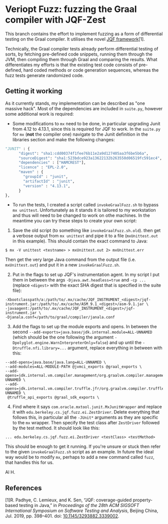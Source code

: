 # Veriopt Fuzz: fuzzing the Graal compiler with JQF-Zest

This branch contains the effort to implement fuzzing as a form of differential testing on the Graal compiler. It 
utilises the novel [JQF framework](https://github.com/rohanpadhye/JQF)\[1\].

Technically, the Graal compiler tests already perform differential testing of sorts, by fetching pre-defined
code snippets, running them through the JVM, then compiling them through Graal and comparing the results. What
differentiates my efforts is that the existing test code consists of pre-defined, hard coded methods or code
generation sequences, whereas the fuzz tests generate randomized code.

## Getting it working

As it currently stands, my implementation can be described as "one massive hack". Most of the dependencies are
included in `suite.py`, however some additional work is required:

- Some modifications to `mx` need to be done, in particular upgrading Junit from 4.12 to 4.13.1, since this is
required for JQF to work. In the `suite.py` for `mx` (**not** the compiler one) navigate to the Junit definition in
the libraries section and make the following changes:
```python
"JUNIT" : {
      "digest": "sha1:cdd00374f1fee76b11e2a9d127405aa3f6be5b6a",
      "sourceDigest": "sha1:523bdce923a13622132b263550d06519fc591ec4",
      "dependencies" : ["HAMCREST"],
      "licence" : "EPL-2.0",
      "maven" : {
        "groupId" : "junit",
        "artifactId" : "junit",
        "version" : "4.13.1",
      }
},
```
- To run the tests, I created a script called `invokeGraalFuzz.sh` to bypass `mx unittest`. Unfortunately as it
stands it is tailored to my workstation and thus will need to be changed to work on othe machines. In the meantime
you can try these steps to create your own script:

1. Save the old script (to something like `invokeGraalFuzz.sh.old`). then get a verbose output from `mx unittest`
and pipe it to a file (`mxUnittest.out` in this example). This should contain the exact command to Java:
```
$ mx -V unittest <testname> > mxUnittest.out 2> mxUnittest.err
```
Then get the very large Java command from the output file (i.e. `mxUnittest.out`) and put it in a new
`invokeGraalFuzz.sh`.

2. Put in the flags to set up JQF's instrumentation agent. In my script I put them in between the args
`-Djava.awt.headless=true` and `-cp ...` (replace `<digest>` with the exact SHA digest that is specified in the
suite file):
```
-Xbootclasspath/a:/path/to/.mx/cache/JQF_INSTRUMENT_<digest>/jqf-instrument.jar:/path/to/.mx/cache/ASM_9.1_<digest>/asm-9.1.jar \
-javaagent:/path/to/.mx/cache/JQF_INSTRUMENT_<digest>/jqf-instrument.jar \
-Djanala.conf=/path/to/graal/compiler/janala.conf
```

3. Add the flags to set up the module exports and opens. In between the second
`--add-exports=java.base/jdk.internal.module=ALL-UNNAMED` (which should be the one following the argument 
`-Dpolyglot.engine.WarnInterpreterOnly=false`) and up until the `-Dtruffle.nfi.library=...` argument,
replace everything in between with this:
```
--add-opens=java.base/java.lang=ALL-UNNAMED \
--add-modules=ALL-MODULE-PATH @jvmci_exports @graal_exports \
--add-opens=jdk.internal.vm.compiler.management/org.graalvm.compiler.management=ALL-UNNAMED \
--add-opens=jdk.internal.vm.compiler.truffle.jfr/org.graalvm.compiler.truffle.jfr.impl=ALL-UNNAMED \
 @truffle_api_exports @graal_sdk_exports \
```

4. Find where it says `com.oracle.mxtool.junit.MxJunitWrapper` and replace it with 
`edu.berkeley.cs.jqf.fuzz.ei.ZestDriver`. Delete everything that follows this, in particular all the `-JUnit*`
arguments as they are specific to the `mx` wrapper. Then specify the test class after `ZestDriver` followed by the
test method. It should look like this:
```
... edu.berkeley.cs.jqf.fuzz.ei.ZestDriver <testClass> <testMethod>
```

This should be enough to get it running. If you're unsure or stuck then refer to the given `invokeGraalFuzz.sh`
script as an example. In future the ideal way would be to modify `mx`, perhaps to add a new
command called `fuzz`, that handles this for us.

Al H.

## References
\[1\]R. Padhye, C. Lemieux, and K. Sen, “JQF: coverage-guided property-based testing in Java,” in *Proceedings of the 28th ACM SIGSOFT International Symposium on Software Testing and Analysis*, Beijing China, Jul. 2019, pp. 398–401. doi: [10.1145/3293882.3339002](https://doi.org/10.1145/3293882.3339002).
